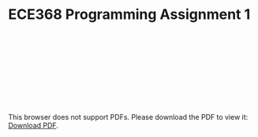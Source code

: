 # ECE368 Programming Assignment 1

<object data="https://github.com/cmz97/Purdue-Programming-Courses/raw/master/ECE368/PA1/proj_huff_encode_pre.pdf" type="application/pdf" width="700px" height="700px">
    <embed src="https://github.com/cmz97/Purdue-Programming-Courses/raw/master/ECE368/PA1/proj_huff_encode_pre.pdf">
        <p>This browser does not support PDFs. Please download the PDF to view it: <a href="http://yoursite.com/the.pdf">Download PDF</a>.</p>
    </embed>
</object>
